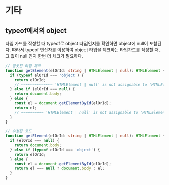 # 기타

## typeof에서의 object

타입 가드를 작성할 때 typeof로 object 타입인지를 확인하면 object에 null이 포함된다. 따라서 typeof 연산자를 이용하여 object 타입을 체크하는 타입가드를 작성할 때, 그 값이 null 인지 한번 더 체크가 필요하다.

```ts
// 잘못된 타입 체크
function getElement(elOrId: string | HTMLElement | null): HTMLElement {
  if (typeof elOrId === 'object') {
    return elOrId;
    // ~~~~~~~~~~~~~~ 'HTMLElement | null' is not assignable to 'HTMLElement'
  } else if (elOrId === null) {
    return document.body;
  } else {
    const el = document.getElementById(elOrId);
    return el;
    // ~~~~~~~~~~ 'HTMLElement | null' is not assignable to 'HTMLElement'
  }
}

// 수정된 코드
function getElement(elOrId: string | HTMLElement | null): HTMLElement {
  if (elOrId === null) {
    return document.body;
  } else if (typeof elOrId === 'object') {
    return elOrId;
  } else {
    const el = document.getElementById(elOrId);
    return el === null ? document.body : el;
  }
}
```
